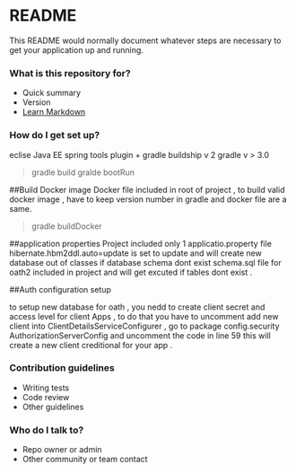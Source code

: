 # README #

This README would normally document whatever steps are necessary to get your application up and running.

### What is this repository for? ###

* Quick summary
* Version
* [Learn Markdown](https://bitbucket.org/tutorials/markdowndemo)

### How do I get set up? ###

 eclise Java EE spring tools plugin + gradle buildship v 2 
gradle v > 3.0

 > gradle build
 > gralde bootRun 
 
 ##Build Docker image
 Docker file included in root of project , to build valid docker image , have to keep version number in
 gradle and docker file are a same.
 
 > gradle buildDocker
 
 ##application properties 
 Project included only 1 applicatio.property file 
 hibernate.hbm2ddl.auto=update is set to update and will create new database out of classes if database schema dont exist 
 schema.sql file for oath2 included in project and will get excuted if tables dont exist .
 
 ##Auth configuration setup 
 
 to setup new database for oath , you nedd to create client secret and access level for client Apps , to do that you have to uncomment
add new client into ClientDetailsServiceConfigurer  , go to package config.security AuthorizationServerConfig and uncomment the code in line 59
this will create a new client creditional for your app .

 
 
 
### Contribution guidelines ###

* Writing tests
* Code review
* Other guidelines

### Who do I talk to? ###

* Repo owner or admin
* Other community or team contact